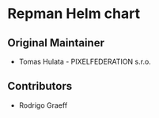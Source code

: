 # Repman Helm chart

## Original Maintainer

- Tomas Hulata - PIXELFEDERATION s.r.o.

## Contributors

- Rodrigo Graeff 
